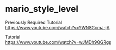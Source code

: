 # mario_style_level

Previously Required Tutorial <br>
https://www.youtube.com/watch?v=YWN8GcmJ-jA

Tutorial <br>
https://www.youtube.com/watch?v=wJMDh9QGRgs

